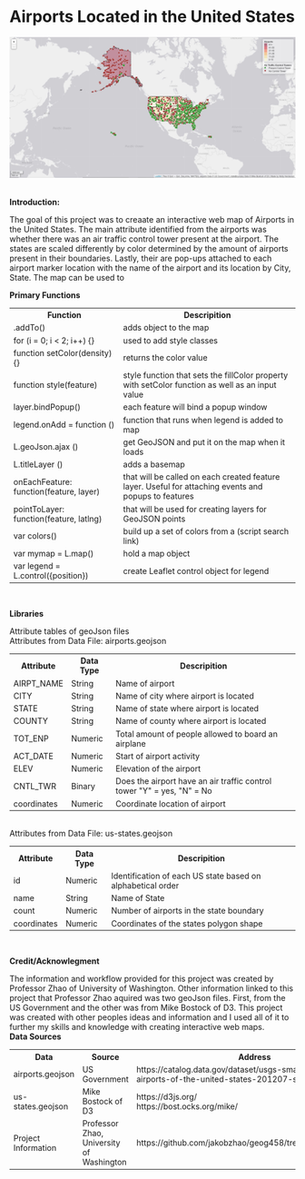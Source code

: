 # Airports Located in the United States

<img src= "img/Airports in the United States.JPG">
<br>
<br>

__Introduction:__

The goal of this project was to creaate an interactive web map of Airports in the United States. The main attribute identified from the airports was whether there was an air traffic control tower present at the airport. The states are scaled differently by color determined by the amount of airports present in their boundaries. Lastly, their are pop-ups attached to each airport marker location with the name of the airport and its location by City, State. The map can be used to
<br>

 __Primary Functions__
 <table style="width:100%">
   <tr>
     <th>Function</th>
     <th>Descripition</th>
   </tr>
   <tr>
     <td>.addTo()</td>
     <td>adds object to the map</td>

   </tr>
   <tr>
     <td>for (i = 0; i < 2; i++) {}
</td>
     <td>used to add style classes</td>
   </tr>
   <tr>
     <td>function setColor(density) {}</td>
     <td>returns the color value</td>
   </tr>
   <tr>
  <td>function style(feature)</td>
  <td>style function that sets the fillColor property with setColor function as well as an input value</td>
</tr>
<tr>
  <td>layer.bindPopup()</td>
  <td>each feature will bind a popup window</td>
</tr>

<tr>
  <td>legend.onAdd = function ()</td>
  <td>function that runs when legend is added to map</td>

</tr>
<tr>
  <td>L.geoJson.ajax ()</td>
  <td>get GeoJSON and put it on the map when it loads</td>

</tr>
<tr>
  <td>L.titleLayer ()</td>
  <td>adds a basemap</td>

</tr>
<tr>
  <td>onEachFeature: function(feature, layer)</td>
  <td>that will be called on each created feature layer. Useful for attaching events and popups to features</td>

</tr>
<tr>
  <td>pointToLayer: function(feature, latlng)</td>
  <td>that will be used for creating layers for GeoJSON points</td>
</tr>
<tr>
  <td>var colors()</td>
  <td>build up a set of colors from a (script search link) </td>
</tr>
<tr>
  <td>var mymap = L.map()</td>
  <td>hold a map object</td>
</tr>
<tr>
  <td>var legend = L.control({position})</td>
  <td>create Leaflet control object for legend</td>
</tr>
 </table>
<br>

__Libraries__

Attribute tables of geoJson files <br>
Attributes from Data File: airports.geojson
<table style="width:100%">
  <tr>
    <th>Attribute</th>
    <th>Data Type</th>
    <th>Descripition</th>
  </tr>
  <tr>
    <td>AIRPT_NAME</td>
    <td>String</td>
    <td>Name of airport</td>
    </tr>
    <tr>
      <td>CITY</td>
      <td>String</td>
      <td>Name of city where airport is located</td>
      </tr>
      <tr>
        <td>STATE</td>
        <td>String</td>
        <td>Name of state where airport is located</td>
        </tr>
    <tr>
    <td>COUNTY</td>
    <td>String</td>
    <td>Name of county where airport is located</td>
    </tr>
    <tr>
      <td>TOT_ENP</td>
      <td>Numeric</td>
      <td>Total amount of people allowed to board an airplane</td>
      </tr>
      <tr>
        <td>ACT_DATE</td>
        <td>Numeric</td>
        <td>Start of airport activity</td>
        </tr>
        <tr>
          <td>ELEV</td>
          <td>Numeric</td>
          <td>Elevation of the airport</td>
          </tr>
      <tr>
      <td>CNTL_TWR</td>
      <td>Binary</td>
      <td>Does the airport have an air traffic control tower "Y" = yes, "N" = No</td>
      </tr>
      <tr>
        <td>coordinates</td>
        <td>Numeric</td>
        <td>Coordinate location of airport</td>
        </tr>
</table>

<br>
Attributes from Data File: us-states.geojson
<table style="width:100%">
  <tr>
    <th>Attribute</th>
    <th>Data Type</th>
    <th>Descripition</th>
  </tr>
  <tr>
    <td>id</td>
    <td>Numeric</td>
    <td>Identification of each US state based on alphabetical order</td>
    </tr>
  <tr>
    <td>name</td>
    <td>String</td>
    <td>Name of State</td>
    </tr>
    <tr>
      <td>count</td>
      <td>Numeric</td>
      <td>Number of airports in the state boundary</td>
      </tr>
      <tr>
        <td>coordinates</td>
        <td>Numeric</td>
        <td>Coordinates of the states polygon shape</td>
        </tr>
</table>

<br>

__Credit/Acknowlegment__

The information and workflow provided for this project was created by Professor Zhao of University of Washington. Other information linked to this project that Professor Zhao aquired was two geoJson files. First, from the US Government and the other was from Mike Bostock of D3. This project was created with other peoples ideas and information and I used all of it to further my skills and knowledge with creating interactive web maps.
<br>
__Data Sources__
 <table style="width:100%">
   <tr>
     <th>Data</th>
     <th>Source</th>
     <th>Address</th>
   </tr>
   <tr>
      <td>airports.geojson</td>
      <td>US Government</td>
      <td>https://catalog.data.gov/dataset/usgs-small-scale-dataset-airports-of-the-united-states-201207-shapefile</td>
    </tr>
    <tr>
   <td>us-states.geojson</td>
   <td>Mike Bostock of D3</td>
   <td>https://d3js.org/ <br> https://bost.ocks.org/mike/</td>
 </tr>
 <tr>
   <td>Project Information</td>
   <td>Professor Zhao, University of Washington</td>
   <td>https://github.com/jakobzhao/geog458/tree/master/labs/lab03</td>
 </tr>
